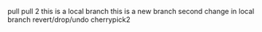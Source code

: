 pull
pull 2
this is a local branch
this is a new branch
second change in local branch
revert/drop/undo
cherrypick2